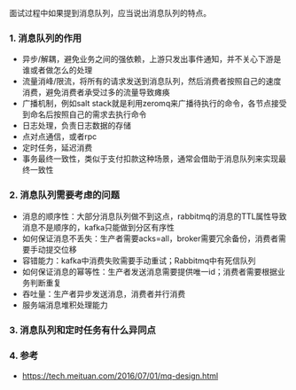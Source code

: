面试过程中如果提到消息队列，应当说出消息队列的特点。

### 1. 消息队列的作用

- 异步/解耦，避免业务之间的强依赖，上游只发出事件通知，并不关心下游是谁或者做怎么的处理
- 流量消峰/限流，将所有的请求发送到消息队列，然后消费者按照自己的速度消费，避免消费者承受过多的流量导致瘫痪
- 广播机制，例如salt stack就是利用zeromq来广播待执行的命令，各节点接受到命名后按照自己的需求去执行命令
- 日志处理，负责日志数据的存储
- 点对点通信，或者rpc
- 定时任务，延迟消费
- 事务最终一致性，类似于支付扣款这种场景，通常会借助于消息队列来实现最终一致性

### 2. 消息队列需要考虑的问题

- 消息的顺序性：大部分消息队列做不到这点，rabbitmq的消息的TTL属性导致消息不是顺序的，kafka只能做到分区有序性
- 如何保证消息不丢失：生产者需要acks=all，broker需要冗余备份，消费者需要手动提交位移
- 容错能力：kafka中消费失败需要手动重试；Rabbitmq中有死信队列
- 如何保证消息的幂等性：生产者发送消息需要提供唯一id；消费者需要根据业务判断重复
- 吞吐量：生产者异步发送消息，消费者并行消费
- 服务端消息堆积处理能力

### 3. 消息队列和定时任务有什么异同点



### 4. 参考

- https://tech.meituan.com/2016/07/01/mq-design.html